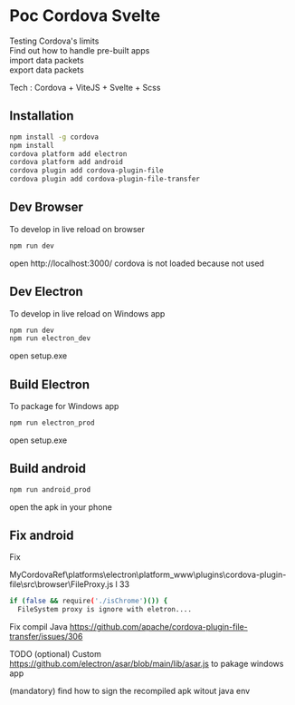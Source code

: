 # Poc Cordova Svelte

Testing Cordova's limits  
Find out how to handle pre-built apps  
import data packets  
export data packets 

Tech : Cordova + ViteJS + Svelte + Scss

## Installation
```sh
npm install -g cordova
npm install
cordova platform add electron
cordova platform add android
cordova plugin add cordova-plugin-file
cordova plugin add cordova-plugin-file-transfer
```

## Dev Browser
To develop in live reload on browser
```sh
npm run dev
```
open http://localhost:3000/
cordova is not loaded because not used

## Dev Electron
To develop in live reload on Windows app
```sh
npm run dev
npm run electron_dev
```
open setup.exe

## Build Electron
To package for Windows app
```sh
npm run electron_prod
```
open setup.exe

## Build android
```sh
npm run android_prod
```
open the apk in your phone



## Fix android
Fix

MyCordovaRef\platforms\electron\platform_www\plugins\cordova-plugin-file\src\browser\FileProxy.js
l 33
```sh
if (false && require('./isChrome')()) {
  FileSystem proxy is ignore with eletron....
```

Fix compil Java
https://github.com/apache/cordova-plugin-file-transfer/issues/306

TODO
(optional) Custom https://github.com/electron/asar/blob/main/lib/asar.js to pakage windows app


(mandatory) find how to sign the recompiled apk witout java env




